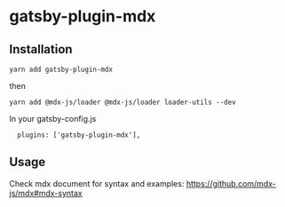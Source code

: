 # gatsby-plugin-mdx

## Installation

```
yarn add gatsby-plugin-mdx
```

then

```
yarn add @mdx-js/loader @mdx-js/loader loader-utils --dev
```

In your gatsby-config.js
```
  plugins: ['gatsby-plugin-mdx'],

```

## Usage

Check mdx document for syntax and examples: https://github.com/mdx-js/mdx#mdx-syntax

